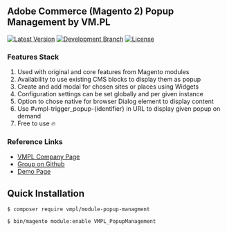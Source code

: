 ## Adobe Commerce (Magento 2) Popup Management by VM.PL

[![Latest Version](https://img.shields.io/github/v/tag/vmpl/magento-popup-management?sort=semver&label=version)](https://github.com/vmpl/magento-popup-management/)
[![Development Branch](https://img.shields.io/badge/development_branch-develop-green.svg)](https://github.com/vmpl/magento-popup-management/tree/develop/)
[![License](https://img.shields.io/badge/license-Apache2.0-blue.svg)](https://github.com/vmpl/magento-popup-management/blob/master/LICENSE)

### Features Stack

1. Used with original and core features from Magento modules
2. Availability to use existing CMS blocks to display them as popup
3. Create and add modal for chosen sites or places using Widgets
4. Configuration settings can be set globally and per given instance
5. Option to chose native for browser Dialog element to display content
6. Use #vmpl-trigger_popup-{identifier} in URL to display given popup on demand
7. Free to use 🔥

### Reference Links

* [VMPL Company Page](https://vm.pl/)
* [Group on Github](https://github.com/orgs/vmpl/teams/magento/)
* [Demo Page](https://demo-magento.vm.pl/)

## Quick Installation

```shell
$ composer require vmpl/module-popup-managment
```
```shell
$ bin/magento module:enable VMPL_PopupManagement
```
